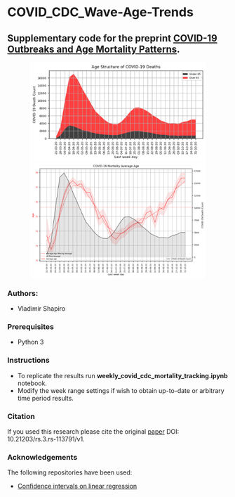 # COVID_CDC_Wave-Age-Trends
## Supplementary code for the preprint [COVID-19 Outbreaks and Age Mortality Patterns]().

<p align="middle">
  <img src="assets/death_count_age_structure.png" width="400" />
  <img src="assets/average_age.png" width="400" /> 
</p>

### Authors:
- Vladimir Shapiro

### Prerequisites
- Python 3

### Instructions
- To replicate the results run **weekly_covid_cdc_mortality_tracking.ipynb** notebook.
- Modify the week range settings if wish to obtain up-to-date or arbitrary time period results.

### Citation
If you used this research please cite the original [paper](https://www.researchsquare.com/article/rs-113791/v1) DOI: 10.21203/rs.3.rs-113791/v1.

### Acknowledgements
The following repositories have been used:
- [Confidence intervals on linear regression](https://gist.github.com/riccardoscalco/5356167)
